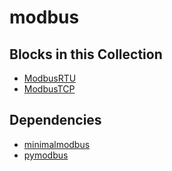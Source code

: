modbus
===

Blocks in this Collection
---
- [ModbusRTU](docs/modbus_rtu.md)
- [ModbusTCP](docs/modbus_tcp.md)

Dependencies
---
- [minimalmodbus](https://pypi.python.org/pypi/MinimalModbus)
- [pymodbus](https://pypi.org/project/pymodbus/1.3.1/)
